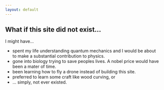 ```yaml
---
layout: default
---
```


## What if this site did not exist...

I might have...

* spent my life understanding quantum mechanics and I would be about to make a substantial contribution to physics.
* gone into biology trying to save peoples lives. A nobel price would have been a mater of time.
* been learning how to fly a drone instead of building this site.
* preferred to learn some craft like wood curving, or
* ... simply, not ever existed.
